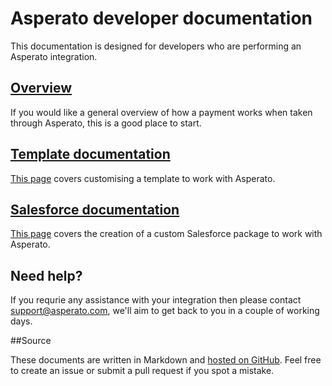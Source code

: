 # Asperato developer documentation

This documentation is designed for developers who are performing an Asperato integration.

## [Overview](overview.md)

If you would like a general overview of how a payment works when taken through Asperato, this is a good place to start.

## [Template documentation](templates.md)

[This page](templates.md) covers customising a template to work with Asperato.

## [Salesforce documentation](sf.md)

[This page](sf.md) covers the creation of a custom Salesforce package to work with Asperato.

## Need help?

If you requrie any assistance with your integration then please contact support@asperato.com, we'll aim to get back to you in a couple of working days.

##Source

These documents are written in Markdown and [hosted on GitHub](https://github.com/Asperato/docs). Feel free to create an issue or submit a pull request if you spot a mistake.
